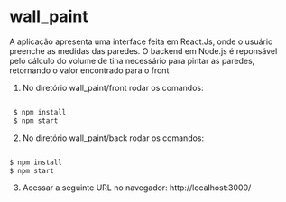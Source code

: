# wall_paint

A aplicação apresenta uma interface feita em React.Js, onde o usuário preenche as medidas das paredes. 
O backend em Node.js é reponsável pelo cálculo do volume de tina necessário para pintar as paredes, retornando o valor encontrado para o front

1. No diretório wall_paint/front rodar os comandos:
```bash

 $ npm install
 $ npm start

```
2. No diretório wall_paint/back rodar os comandos:
 ```bash

 $ npm install
 $ npm start

```
3. Acessar a seguinte URL no navegador:
http://localhost:3000/

